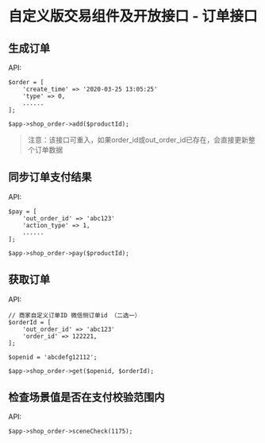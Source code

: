 # 自定义版交易组件及开放接口 - 订单接口


## 生成订单

API:

```
$order = [
    'create_time' => '2020-03-25 13:05:25'
    'type' => 0,
    ......
];

$app->shop_order->add($productId);
```

> 注意：该接口可重入，如果order_id或out_order_id已存在，会直接更新整个订单数据


## 同步订单支付结果

API:

```
$pay = [
    'out_order_id' => 'abc123'
    'action_type' => 1,
    ......
];

$app->shop_order->pay($productId);
```


## 获取订单

API:

```
// 商家自定义订单ID 微信侧订单id （二选一）
$orderId = [
    'out_order_id' => 'abc123'
    'order_id' => 122221,
];

$openid = 'abcdefg12112';

$app->shop_order->get($openid, $orderId);
```


## 检查场景值是否在支付校验范围内

API:

```
$app->shop_order->sceneCheck(1175);
```

